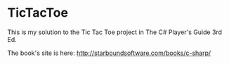 # TicTacToe
This is my solution to the Tic Tac Toe project in The C# Player's Guide 3rd Ed. 

The book's site is here:
http://starboundsoftware.com/books/c-sharp/

